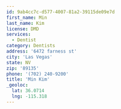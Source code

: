 ```yaml
---
id: 9ab4cc7c-d577-4007-81a2-39115de09e7d
first_name: Min
last_name: Kim
license: DMD
services:
  - Dentist
category: Dentists
address: '6472 farness st'
city: 'Las Vegas'
state: NV
zip: '89135'
phone: '(702) 240-9200'
title: 'Min Kim'
_geoloc:
  lat: 36.0714
  lng: -115.318
---
```

